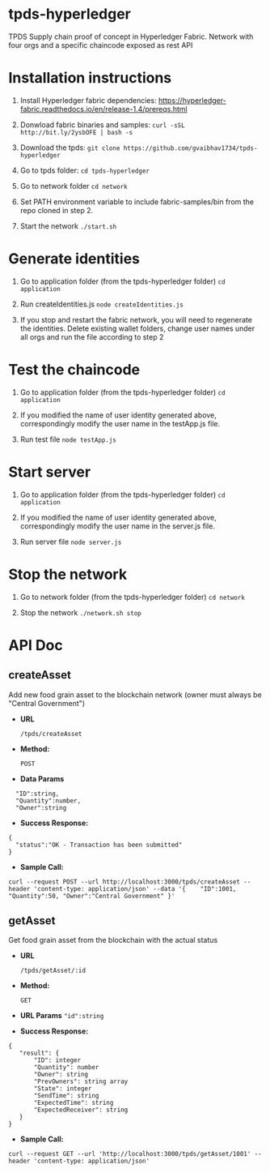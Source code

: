 # tpds-hyperledger
TPDS Supply chain proof of concept in Hyperledger Fabric. Network with four orgs and a specific chaincode exposed as rest API

# Installation instructions

1. Install Hyperledger fabric dependencies:
https://hyperledger-fabric.readthedocs.io/en/release-1.4/prereqs.html

2. Donwload fabric binaries and samples:
`curl -sSL http://bit.ly/2ysbOFE | bash -s`

3. Download the tpds:
`git clone https://github.com/gvaibhav1734/tpds-hyperledger`

4. Go to tpds folder:
`cd tpds-hyperledger`

5. Go to network folder
`cd network`

6. Set PATH environment variable to include fabric-samples/bin from the repo cloned in step 2.

7. Start the network
`./start.sh`



# Generate identities
1. Go to application folder (from the tpds-hyperledger folder)
`cd application`

2. Run createIdentities.js
`node createIdentities.js`

3. If you stop and restart the fabric network, you will need to regenerate the identities. Delete existing wallet folders, change user names under all orgs and run the file according to step 2


# Test the chaincode
1. Go to application folder (from the tpds-hyperledger folder)
`cd application`

2. If you modified the name of user identity generated above, correspondingly modify the user name in the testApp.js file.

3. Run test file
`node testApp.js`

# Start server
1. Go to application folder (from the tpds-hyperledger folder)
`cd application`

2. If you modified the name of user identity generated above, correspondingly modify the user name in the server.js file.

3. Run server file
`node server.js`

# Stop the network
1. Go to network folder (from the tpds-hyperledger folder)
`cd network`

2. Stop the network
`./network.sh stop`


# API Doc
**createAsset**
----
  Add new food grain asset to the blockchain network (owner must always be "Central Government")

* **URL**

  `/tpds/createAsset`

* **Method:**
  
	`POST` 

* **Data Params**

```
  "ID":string,
  "Quantity":number,
  "Owner":string
 ``` 

* **Success Response:**
  
``` 
{	
  "status":"OK - Transaction has been submitted"
} 
```
 
* **Sample Call:**

 ``` 
curl --request POST --url http://localhost:3000/tpds/createAsset --header 'content-type: application/json' --data '{	"ID":1001, "Quantity":50, "Owner":"Central Government" }' 
 ```
            
**getAsset**
----
  Get food grain asset from the blockchain with the actual status

* **URL**

  `/tpds/getAsset/:id`

* **Method:**
  
	`GET` 

* **URL Params**
    `"id":string`

* **Success Response:**
  
 ``` 
 {
    "result": {
        "ID": integer
        "Quantity": number
        "Owner": string
        "PrevOwners": string array
        "State": integer
        "SendTime": string
        "ExpectedTime": string
        "ExpectedReceiver": string
    } 
 }
 ```
 
* **Sample Call:**

``` 
curl --request GET --url 'http://localhost:3000/tpds/getAsset/1001' --header 'content-type: application/json'
```